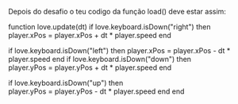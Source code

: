 
Depois do desafio o teu codigo da função load() deve estar assim:

function love.update(dt)
  if love.keyboard.isDown("right") then      
    player.xPos = player.xPos + dt * player.speed
  end

  if love.keyboard.isDown("left") then
    player.xPos = player.xPos - dt * player.speed
  end
  if love.keyboard.isDown("down") then      
    player.yPos = player.yPos + dt * player.speed
  end

  if love.keyboard.isDown("up") then      
    player.yPos = player.yPos - dt * player.speed
  end 
end

